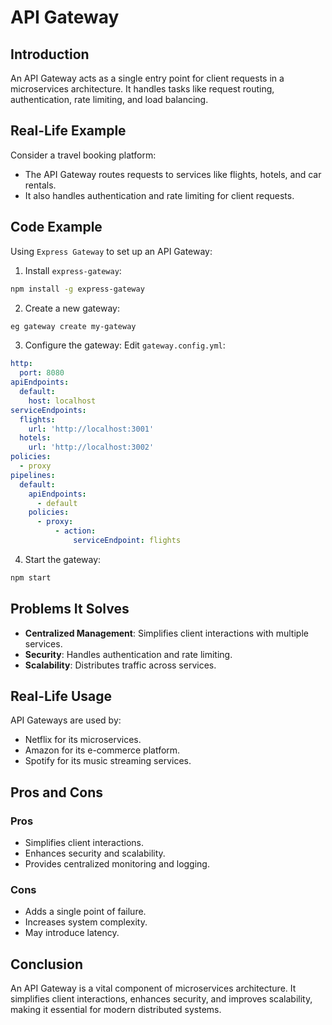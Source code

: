 # API Gateway

## Introduction
An API Gateway acts as a single entry point for client requests in a microservices architecture. It handles tasks like request routing, authentication, rate limiting, and load balancing.

## Real-Life Example
Consider a travel booking platform:
- The API Gateway routes requests to services like flights, hotels, and car rentals.
- It also handles authentication and rate limiting for client requests.

## Code Example
Using `Express Gateway` to set up an API Gateway:

1. Install `express-gateway`:
```bash
npm install -g express-gateway
```

2. Create a new gateway:
```bash
eg gateway create my-gateway
```

3. Configure the gateway:
Edit `gateway.config.yml`:
```yaml
http:
  port: 8080
apiEndpoints:
  default:
    host: localhost
serviceEndpoints:
  flights:
    url: 'http://localhost:3001'
  hotels:
    url: 'http://localhost:3002'
policies:
  - proxy
pipelines:
  default:
    apiEndpoints:
      - default
    policies:
      - proxy:
          - action:
              serviceEndpoint: flights
```

4. Start the gateway:
```bash
npm start
```

## Problems It Solves
- **Centralized Management**: Simplifies client interactions with multiple services.
- **Security**: Handles authentication and rate limiting.
- **Scalability**: Distributes traffic across services.

## Real-Life Usage
API Gateways are used by:
- Netflix for its microservices.
- Amazon for its e-commerce platform.
- Spotify for its music streaming services.

## Pros and Cons
### Pros
- Simplifies client interactions.
- Enhances security and scalability.
- Provides centralized monitoring and logging.

### Cons
- Adds a single point of failure.
- Increases system complexity.
- May introduce latency.

## Conclusion
An API Gateway is a vital component of microservices architecture. It simplifies client interactions, enhances security, and improves scalability, making it essential for modern distributed systems.
